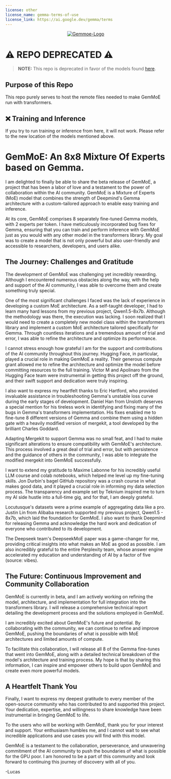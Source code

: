 ```yaml
---
license: other
license_name: gemma-terms-of-use
license_link: https://ai.google.dev/gemma/terms
---
```


<p align="center">
  <a href="https://ibb.co/wgSH65b">
    <img src="https://i.ibb.co/JtvLkDb/Gemmoe-Logo.png" alt="Gemmoe-Logo" border="0">
  </a>
</p>


# ⚠️ REPO DEPRECATED ⚠️

> **NOTE:** This repo is deprecated in favor of the models found [here](https://huggingface.co/Crystalcareai/GemMoE-Base-Random/blob/main/howto.md).

## Purpose of this Repo

This repo purely serves to host the remote files needed to make GemMoE run with transformers. 

## ❌ Training and Inference

If you try to run training or inference from here, it will not work. Please refer to the new location of the models mentioned above.


# GemMoE: An 8x8 Mixture Of Experts based on Gemma.

I am delighted to finally be able to share the beta release of GemMoE, a project that has been a labor of love and a testament to the power of collaboration within the AI community. GemMoE is a Mixture of Experts (MoE) model that combines the strength of Deepmind's Gemma architecture with a custom-tailored approach to enable easy training and inference.

At its core, GemMoE comprises 8 separately fine-tuned Gemma models, with 2 experts per token. I have meticulously incorporated bug fixes for Gemma, ensuring that you can train and perform inference with GemMoE just as you would with any other model in the transformers library. My goal was to create a model that is not only powerful but also user-friendly and accessible to researchers, developers, and users alike.

## The Journey: Challenges and Gratitude

The development of GemMoE was challenging yet incredibly rewarding. Although I encountered numerous obstacles along the way, with the help and support of the AI community, I was able to overcome them and create something truly special.

One of the most significant challenges I faced was the lack of experience in developing a custom MoE architecture. As a self-taught developer, I had to learn many hard lessons from my previous project, Qwen1.5-8x7b. Although the methodology was there, the execution was lacking. I soon realized that I would need to create a completely new model class within the transformers library and implement a custom MoE architecture tailored specifically for Gemma. Through countless iterations and a tremendous amount of trial and error, I was able to refine the architecture and optimize its performance.

I cannot stress enough how grateful I am for the support and contributions of the AI community throughout this journey. Hugging Face, in particular, played a crucial role in making GemMoE a reality. Their generous compute grant allowed me to refine the architecture and optimize the model before committing resources to the full training. Victor M and Apolinaro from the Hugging Face team were instrumental in getting this project off the ground, and their swift support and dedication were truly inspiring.

I also want to express my heartfelt thanks to Eric Hartford, who provided invaluable assistance in troubleshooting Gemma's unstable loss curve during the early stages of development. Daniel Han from Unsloth deserves a special mention for his tireless work in identifying and fixing many of the bugs in Gemma's transformers implementation. His fixes enabled me to fine-tune 8 different versions of Gemma and combine them using a hidden gate with a heavily modified version of mergekit, a tool developed by the brilliant Charles Goddard.

Adapting Mergekit to support Gemma was no small feat, and I had to make significant alterations to ensure compatibility with GemMoE's architecture. This process involved a great deal of trial and error, but with persistence and the guidance of others in the community, I was able to integrate the modified mergekit into GemMoE successfully.

I want to extend my gratitude to Maxime Labonne for his incredibly useful LLM course and colab notebooks, which helped me level up my fine-tuning skills. Jon Durbin's bagel GitHub repository was a crash course in what makes good data, and it played a crucial role in informing my data selection process. The transparency and example set by Teknium inspired me to turn my AI side hustle into a full-time gig, and for that, I am deeply grateful.

Locutusque's datasets were a prime example of aggregating data like a pro. Justin Lin from Alibaba research supported my previous project, Qwen1.5 - 8x7b, which laid the foundation for GemMoE. I also want to thank Deepmind for releasing Gemma and acknowledge the hard work and dedication of everyone who contributed to its development.

The Deepseek team's DeepseekMoE paper was a game-changer for me, providing critical insights into what makes an MoE as good as possible. I am also incredibly grateful to the entire Perplexity team, whose answer engine accelerated my education and understanding of AI by a factor of five (source: vibes).

## The Future: Continuous Improvement and Community Collaboration

GemMoE is currently in beta, and I am actively working on refining the model, architecture, and implementation for full integration into the transformers library. I will release a comprehensive technical report detailing the development process and the solutions employed in GemMoE.

I am incredibly excited about GemMoE's future and potential. By collaborating with the community, we can continue to refine and improve GemMoE, pushing the boundaries of what is possible with MoE architectures and limited amounts of compute.

To facilitate this collaboration, I will release all 8 of the Gemma fine-tunes that went into GemMoE, along with a detailed technical breakdown of the model's architecture and training process. My hope is that by sharing this information, I can inspire and empower others to build upon GemMoE and create even more powerful models.

## A Heartfelt Thank You

Finally, I want to express my deepest gratitude to every member of the open-source community who has contributed to and supported this project. Your dedication, expertise, and willingness to share knowledge have been instrumental in bringing GemMoE to life.

To the users who will be working with GemMoE, thank you for your interest and support. Your enthusiasm humbles me, and I cannot wait to see what incredible applications and use cases you will find with this model.

GemMoE is a testament to the collaboration, perseverance, and unwavering commitment of the AI community to push the boundaries of what is possible for the GPU poor. I am honored to be a part of this community and look forward to continuing this journey of discovery with all of you.

-Lucas
